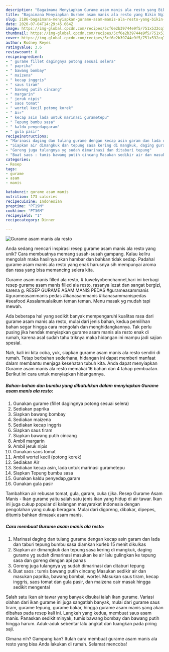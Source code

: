 ```yaml
---
description: "Bagaimana Menyiapkan Gurame asam manis ala resto yang Bikin Ngiler"
title: "Bagaimana Menyiapkan Gurame asam manis ala resto yang Bikin Ngiler"
slug: 2186-bagaimana-menyiapkan-gurame-asam-manis-ala-resto-yang-bikin-ngiler
date: 2020-07-04T14:29:45.664Z
image: https://img-global.cpcdn.com/recipes/5cf6e2b39744e9f5/751x532cq70/gurame-asam-manis-ala-resto-foto-resep-utama.jpg
thumbnail: https://img-global.cpcdn.com/recipes/5cf6e2b39744e9f5/751x532cq70/gurame-asam-manis-ala-resto-foto-resep-utama.jpg
cover: https://img-global.cpcdn.com/recipes/5cf6e2b39744e9f5/751x532cq70/gurame-asam-manis-ala-resto-foto-resep-utama.jpg
author: Rodney Reyes
ratingvalue: 3.6
reviewcount: 8
recipeingredient:
- " gurame fillet dagingnya potong sesuai selera"
- " paprika"
- " bawang bombay"
- " maizena"
- " kecap inggris"
- " saus tiram"
- " bawang putih cincang"
- " margarin"
- " jeruk nipis"
- " saos tomat"
- " wortel kecil potong korek"
- " Air"
- " kecap asin lada untuk marinasi gurametepu"
- " Tepung bumbu sasa"
- " kaldu penyedapgaram"
- " gula pasir"
recipeinstructions:
- "Marinasi daging dan tulang gurame dengan kecap asin garam dan lada dan taburi tepung bumbu sasa diamkan kurleb 15 menit dikulkas"
- "Siapkan air dimangkuk dan tepung sasa kering di mangkuk, daging gurame yg sudah dimarinasi masukan ke air lalu gulingkan ke tepung sasa dan goreng dengan api panas"
- "Goreng juga tulangnya yg sudah dimarinasi dan ditaburi tepung"
- "Buat saos : tumis bawang putih cincang Masukan sedikir air dan masukan paprika, bawang bombai, wortel. Masukan saus tiram, kecap inggris, saos tomat dan gula pasir, dan maizena cair masak hingga sedikit mengental"
categories:
- Resep
tags:
- gurame
- asam
- manis

katakunci: gurame asam manis 
nutrition: 173 calories
recipecuisine: Indonesian
preptime: "PT19M"
cooktime: "PT36M"
recipeyield: "1"
recipecategory: Dinner

---
```



![Gurame asam manis ala resto](https://img-global.cpcdn.com/recipes/5cf6e2b39744e9f5/751x532cq70/gurame-asam-manis-ala-resto-foto-resep-utama.jpg)

Anda sedang mencari inspirasi resep gurame asam manis ala resto yang unik? Cara membuatnya memang susah-susah gampang. Kalau keliru mengolah maka hasilnya akan hambar dan bahkan tidak sedap. Padahal gurame asam manis ala resto yang enak harusnya sih mempunyai aroma dan rasa yang bisa memancing selera kita.

Gurame asam manis filled ala resto, # tuwekyobenchannel,hari ini berbagi resep gurame asam manis filled ala resto, rasanya lezat dan sangat bergizi, karena g. RESEP GURAME ASAM MANIS PEDAS #gurameasammanis #gurameasammanis pedas #ikanasammanis #ikanasammanispedas #seafood Assalamualaikum teman teman. Menu masak yg mudah tapi mewah.

Ada beberapa hal yang sedikit banyak mempengaruhi kualitas rasa dari gurame asam manis ala resto, mulai dari jenis bahan, kedua pemilihan bahan segar hingga cara mengolah dan menghidangkannya. Tak perlu pusing jika hendak menyiapkan gurame asam manis ala resto enak di rumah, karena asal sudah tahu triknya maka hidangan ini mampu jadi sajian spesial.


Nah, kali ini kita coba, yuk, siapkan gurame asam manis ala resto sendiri di rumah. Tetap berbahan sederhana, hidangan ini dapat memberi manfaat dalam membantu menjaga kesehatan tubuh kita. Anda dapat menyiapkan Gurame asam manis ala resto memakai 16 bahan dan 4 tahap pembuatan. Berikut ini cara untuk menyiapkan hidangannya.

<!--inarticleads1-->

##### Bahan-bahan dan bumbu yang dibutuhkan dalam menyiapkan Gurame asam manis ala resto:

1. Gunakan  gurame (fillet dagingnya potong sesuai selera)
1. Sediakan  paprika
1. Siapkan  bawang bombay
1. Sediakan  maizena
1. Sediakan  kecap inggris
1. Siapkan  saus tiram
1. Siapkan  bawang putih cincang
1. Ambil  margarin
1. Ambil  jeruk nipis
1. Gunakan  saos tomat
1. Ambil  wortel kecil (potong korek)
1. Sediakan  Air
1. Sediakan  kecap asin, lada untuk marinasi gurametepu
1. Siapkan  Tepung bumbu sasa
1. Gunakan  kaldu penyedap,garam
1. Gunakan  gula pasir


Tambahkan air rebusan tomat, gula, garam, cuka (jika. Resep Gurame Asam Manis - Ikan gurame yaitu salah satu jenis ikan yang hidup di air tawar. Ikan ini juga cukup popular di kalangan masyarakat Indonesia dengan pengolahan yang cukup beragam. Mulai dari digoreng, dibakar, dipepes, ditumis bahkan dimasak asam manis. 

<!--inarticleads2-->

##### Cara membuat Gurame asam manis ala resto:

1. Marinasi daging dan tulang gurame dengan kecap asin garam dan lada dan taburi tepung bumbu sasa diamkan kurleb 15 menit dikulkas
1. Siapkan air dimangkuk dan tepung sasa kering di mangkuk, daging gurame yg sudah dimarinasi masukan ke air lalu gulingkan ke tepung sasa dan goreng dengan api panas
1. Goreng juga tulangnya yg sudah dimarinasi dan ditaburi tepung
1. Buat saos : tumis bawang putih cincang Masukan sedikir air dan masukan paprika, bawang bombai, wortel. Masukan saus tiram, kecap inggris, saos tomat dan gula pasir, dan maizena cair masak hingga sedikit mengental


Salah satu ikan air tawar yang banyak disukai ialah ikan gurame. Variasi olahan dari ikan gurame ini juga sangatlah banyak, mulai dari gurame saus tiram, gurame tepung, gurame bakar, hingga gurame asam manis yang akan dibahas pada resep kali ini. Langkah yang kedua, membuat saus asam manis. Panaskan sedikit minyak, tumis bawang bombay dan bawang putih hingga harum. Aduk-aduk sebentar lalu angkat dan tuangkan pada piring saji. 

Gimana nih? Gampang kan? Itulah cara membuat gurame asam manis ala resto yang bisa Anda lakukan di rumah. Selamat mencoba!
